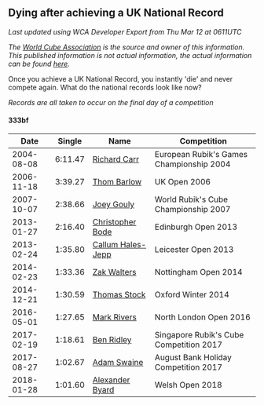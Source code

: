 ## Dying after achieving a UK National Record 

*Last updated using WCA Developer Export from Thu Mar 12 at 0611UTC*

*The [World Cube Association](https://www.worldcubeassociation.org) is the source and owner of this information. This published information is not actual information, the actual information can be found [here](https://www.worldcubeassociation.org/results).*

Once you achieve a UK National Record, you instantly 'die' and never compete again. What do the national records look like now?

*Records are all taken to occur on the final day of a competition*

#### 333bf

|Date|Single|Name|Competition|  
|--|--|--|--|  
|2004-08-08|6:11.47|[Richard Carr](https://www.worldcubeassociation.org/persons/2004CARR01)|European Rubik's Games Championship 2004|  
|2006-11-18|3:39.27|[Thom Barlow](https://www.worldcubeassociation.org/persons/2006BARL01)|UK Open 2006|  
|2007-10-07|2:38.66|[Joey Gouly](https://www.worldcubeassociation.org/persons/2007GOUL01)|World Rubik's Cube Championship 2007|  
|2013-01-27|2:16.40|[Christopher Bode](https://www.worldcubeassociation.org/persons/2012BODE01)|Edinburgh Open 2013|  
|2013-02-24|1:35.80|[Callum Hales-Jepp](https://www.worldcubeassociation.org/persons/2012HALE01)|Leicester Open 2013|  
|2014-02-23|1:33.36|[Zak Walters](https://www.worldcubeassociation.org/persons/2013WALT01)|Nottingham Open 2014|  
|2014-12-21|1:30.59|[Thomas Stock](https://www.worldcubeassociation.org/persons/2011STOC01)|Oxford Winter 2014|  
|2016-05-01|1:27.65|[Mark Rivers](https://www.worldcubeassociation.org/persons/2015RIVE05)|North London Open 2016|  
|2017-02-19|1:18.61|[Ben Ridley](https://www.worldcubeassociation.org/persons/2016RIDL01)|Singapore Rubik's Cube Competition 2017|  
|2017-08-27|1:02.67|[Adam Swaine](https://www.worldcubeassociation.org/persons/2017SWAI01)|August Bank Holiday Competition 2017|  
|2018-01-28|1:01.60|[Alexander Byard](https://www.worldcubeassociation.org/persons/2018BYAR01)|Welsh Open 2018|  
